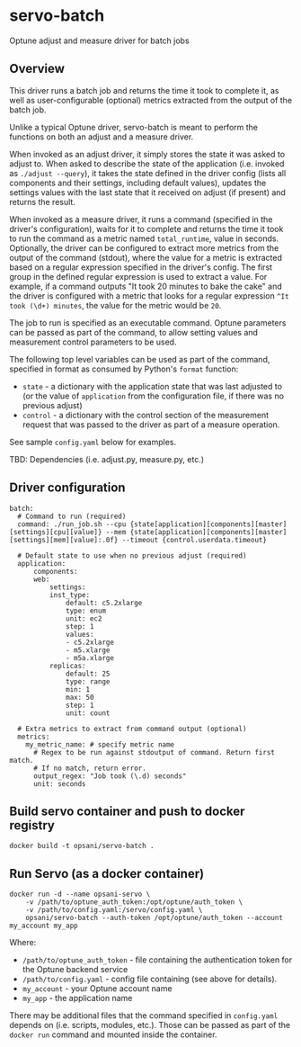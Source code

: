 # servo-batch
Optune adjust and measure driver for batch jobs

## Overview
This driver runs a batch job and returns the time it took to complete it, as well as user-configurable (optional) metrics extracted from the output of the batch job.

Unlike a typical Optune driver, servo-batch is meant to perform the functions on both an adjust and a measure driver.

When invoked as an adjust driver, it simply stores the state it was asked to adjust to. When asked to describe the state of the application (i.e. invoked as `./adjust --query`), it takes the state defined in the driver config (lists all components and their settings, including default values), updates the settings values with the last state that it received on adjust (if present) and returns the result.

When invoked as a measure driver, it runs a command (specified in the driver's configuration), waits for it to complete and returns the time it took to run the command as a metric named `total_runtime`, value in seconds. Optionally, the driver can be configured to extract more metrics from the output of the command (stdout), where the value for a metric is extracted based on a regular expression specified in the driver's config. The first group in the defined regular expression is used to extract a value. For example, if a command outputs "It took 20 minutes to bake the cake" and the driver is configured with a metric that looks for a regular expression `^It took (\d+) minutes`, the value for the metric would be `20`.

The job to run is specified as an executable command. Optune parameters can be passed as part of the  command, to allow setting values and measurement control parameters to be used.

The following top level variables can be used as part of the command, specified in format as consumed by Python's `format` function:
 - `state` - a dictionary with the application state that was last adjusted to (or the value of `application` from the configuration file, if there was no previous adjust)
 - `control` - a dictionary with the control section of the measurement request that was passed to the driver as part of a measure operation.

See sample `config.yaml` below for examples.

TBD: Dependencies (i.e. adjust.py, measure.py, etc.)

## Driver configuration
```
batch:
  # Command to run (required)
  command: ./run_job.sh --cpu {state[application][components][master][settings][cpu][value]} --mem {state[application][components][master][settings][mem][value]:.0f} --timeout {control.userdata.timeout}

  # Default state to use when no previous adjust (required)
  application:
      components:
      web:
          settings:
          inst_type:
              default: c5.2xlarge
              type: enum
              unit: ec2
              step: 1
              values:
              - c5.2xlarge
              - m5.xlarge
              - m5a.xlarge
          replicas:
              default: 25
              type: range
              min: 1
              max: 50
              step: 1
              unit: count

  # Extra metrics to extract from command output (optional)
  metrics:
    my_metric_name: # specify metric name
      # Regex to be run against stdoutput of command. Return first match.
      # If no match, return error.
      output_regex: "Job took (\.d) seconds"
      unit: seconds
```

## Build servo container and push to docker registry
```
docker build -t opsani/servo-batch .
```

## Run Servo (as a docker container)
```
docker run -d --name opsani-servo \
    -v /path/to/optune_auth_token:/opt/optune/auth_token \
    -v /path/to/config.yaml:/servo/config.yaml \
    opsani/servo-batch --auth-token /opt/optune/auth_token --account my_account my_app
```

Where:
 * `/path/to/optune_auth_token` - file containing the authentication token for the Optune backend service
 * `/path/to/config.yaml` - config file containing (see above for details).
 * `my_account` - your Optune account name
 * `my_app` - the application name

There may be additional files that the command specified in `config.yaml` depends on (i.e. scripts, modules, etc.). Those can be passed as part of the `docker run` command and mounted inside the container.

